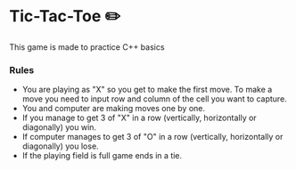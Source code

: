 # Tic-Tac-Toe ✏️

This game is made to practice C++ basics

### Rules
- You are playing as "X" so you get to make the first move. To make a move you need to input row and column of the cell you want to capture.
- You and computer are making moves one by one.
- If you manage to get 3 of "X" in a row (vertically, horizontally or diagonally) you win.
- If computer manages to get 3 of "O" in a row (vertically, horizontally or diagonally) you lose.
- If the playing field is full game ends in a tie.
